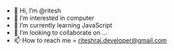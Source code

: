 - 👋 Hi, I’m @ritesh
- 👀 I’m interested in computer 
- 🌱 I’m currently learning JavaScript 
- 💞️ I’m looking to collaborate on ...
- 📫 How to reach me = riteshraj.developer@gmail.com

<!---
ritesh-developer/ritesh-developer is a ✨ special ✨ repository because its `README.md` (this file) appears on your GitHub profile.
You can click the Preview link to take a look at your changes.
--->
